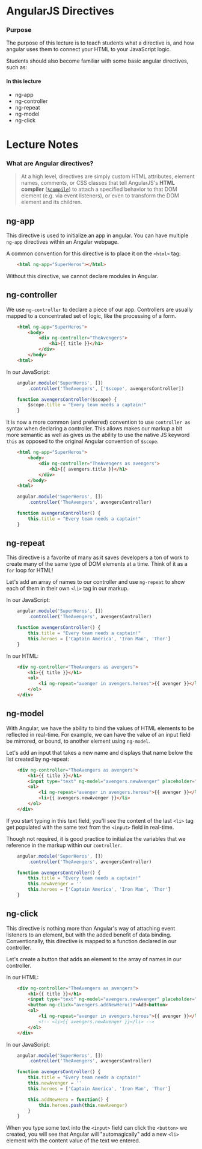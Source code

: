 # AngularJS Directives

### Purpose
The purpose of this lecture is to teach students what a directive is, and how angular uses them to connect your HTML to your JavaScript logic.

Students should also become familiar with some basic angular directives, such as:

#### In this lecture
- ng-app
- ng-controller
- ng-repeat
- ng-model
- ng-click

# Lecture Notes

### What are Angular directives?

> At a high level, directives are simply custom HTML attributes, element names, comments, or CSS classes that tell AngularJS's **HTML compiler** ([`$compile`](https://docs.angularjs.org/api/ng/service/$compile)) to attach a specified behavior to that DOM element (e.g. via event listeners), or even to transform the DOM element and its children.

## ng-app

This directive is used to initialize an app in angular. You can have multiple `ng-app` directives within an Angular webpage.

A common convention for this directive is to place it on the `<html>` tag:

```html
    <html ng-app="SuperHeros"></html>
```

Without this directive, we cannot declare modules in Angular.

## ng-controller

We use `ng-controller` to declare a piece of our app. Controllers are usually mapped to a concentrated set of logic, like the processing of a form.

```html
    <html ng-app="SuperHeros">
        <body>
            <div ng-controller="TheAvengers">
                <h1>{{ title }}</h1>
            </div>
        </body>
    <html>
```

In our JavaScript:

```javascript
    angular.module('SuperHeros', [])
        .controller('TheAvengers', ['$scope', avengersController])

    function avengersController($scope) {
        $scope.title = "Every team needs a captain!"
    }
```

It is now a more common (and preferred) convention to use `controller as` syntax when declaring a controller. This allows makes our markup a bit more semantic as well as gives us the ability to use the native JS keyword `this` as opposed to the original Angular convention of `$scope`.

```html
    <html ng-app="SuperHeros">
        <body>
            <div ng-controller="TheAvengers as avengers">
                <h1>{{ avengers.title }}</h1>
            </div>
        </body>
    <html>
```

```javascript
    angular.module('SuperHeros', [])
        .controller('TheAvengers', avengersController)

    function avengersController() {
        this.title = "Every team needs a captain!"
    }
```

## ng-repeat

This directive is a favorite of many as it saves developers a ton of work to create many of the same type of DOM elements at a time. Think of it as a `for` loop for HTML!

Let's add an array of names to our controller and use `ng-repeat` to show each of them in their own `<li>` tag in our markup.

In our JavaScript:

```javascript
    angular.module('SuperHeros', [])
        .controller('TheAvengers', avengersController)

    function avengersController() {
        this.title = "Every team needs a captain!"
        this.heroes = ['Captain America', 'Iron Man', 'Thor']
    }
```

In our HTML:

```html
    <div ng-controller="TheAvengers as avengers">
        <h1>{{ title }}</h1>
        <ol>
            <li ng-repeat="avenger in avengers.heroes">{{ avenger }}</li>
        </ol>
    </div>
```

## ng-model
With Angular, we have the ability to bind the values of HTML elements to be reflected in real-time. For example, we can have the value of an input field be mirrored, or bound, to another element using `ng-model`.

Let's add an input that takes a new name and displays that name below the list created by ng-repeat:

```html
    <div ng-controller="TheAvengers as avengers">
        <h1>{{ title }}</h1>
        <input type="text" ng-model="avengers.newAvenger" placeholder="Add your hero!"/>
        <ol>
            <li ng-repeat="avenger in avengers.heroes">{{ avenger }}</li>
            <li>{{ avengers.newAvenger }}</li>
        </ol>
    </div>
```

If you start typing in this text field, you'll see the content of the last `<li>` tag get populated with the same text from the `<input>` field in real-time.

Though not required, it is good practice to initialize the variables that we reference in the markup within our `controller`.

```javascript
    angular.module('SuperHeros', [])
        .controller('TheAvengers', avengersController)

    function avengersController() {
        this.title = "Every team needs a captain!"
        this.newAvenger = ''
        this.heroes = ['Captain America', 'Iron Man', 'Thor']
    }
```


## ng-click
This directive is nothing more than Angular's way of attaching event listeners to an element, but with the added benefit of data binding. Conventionally, this directive is mapped to a function declared in our controller.

Let's create a button that adds an element to the array of names in our controller.

In our HTML:

```html
    <div ng-controller="TheAvengers as avengers">
        <h1>{{ title }}</h1>
        <input type="text" ng-model="avengers.newAvenger" placeholder="Add your hero!"/>
        <button ng-click="avengers.addNewHero()">Add<button>
        <ol>
            <li ng-repeat="avenger in avengers.heroes">{{ avenger }}</li>
            <!-- <li>{{ avengers.newAvenger }}</li> -->
        </ol>
    </div>
```

In our JavaScript:

```javascript
    angular.module('SuperHeros', [])
        .controller('TheAvengers', avengersController)

    function avengersController() {
        this.title = "Every team needs a captain!"
        this.newAvenger = ''
        this.heroes = ['Captain America', 'Iron Man', 'Thor']

        this.addNewHero = function() {
            this.heroes.push(this.newAvenger)
        }
    }
```

When you type some text into the `<input>` field can click the `<button>` we created, you will see that Angular will "automagically" add a new `<li>` element with the content value of the text we entered.
